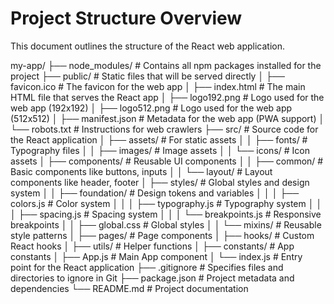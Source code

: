 # Project Structure Overview

This document outlines the structure of the React web application.

my-app/
├── node_modules/          # Contains all npm packages installed for the project
├── public/                # Static files that will be served directly
│   ├── favicon.ico        # The favicon for the web app
│   ├── index.html         # The main HTML file that serves the React app
│   ├── logo192.png        # Logo used for the web app (192x192)
│   ├── logo512.png        # Logo used for the web app (512x512)
│   ├── manifest.json      # Metadata for the web app (PWA support)
│   └── robots.txt         # Instructions for web crawlers
├── src/                   # Source code for the React application
│   ├── assets/            # For static assets
│   │   ├── fonts/         # Typography files
│   │   ├── images/        # Image assets
│   │   └── icons/         # Icon assets
│   ├── components/        # Reusable UI components
│   │   ├── common/        # Basic components like buttons, inputs
│   │   └── layout/        # Layout components like header, footer
│   ├── styles/            # Global styles and design system
│   │   ├── foundation/     # Design tokens and variables
│   │   │   ├── colors.js    # Color system
│   │   │   ├── typography.js # Typography system
│   │   │   ├── spacing.js    # Spacing system
│   │   │   └── breakpoints.js # Responsive breakpoints
│   │   ├── global.css     # Global styles
│   │   └── mixins/        # Reusable style patterns
│   ├── pages/             # Page components
│   ├── hooks/             # Custom React hooks
│   ├── utils/             # Helper functions
│   ├── constants/         # App constants
│   ├── App.js             # Main App component
│   └── index.js           # Entry point for the React application
├── .gitignore             # Specifies files and directories to ignore in Git
├── package.json           # Project metadata and dependencies
└── README.md              # Project documentation 